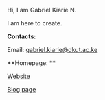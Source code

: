 Hi, I am Gabriel Kiarie N.

I am here to create.

**Contacts:**

Email: gabriel.kiarie@dkut.ac.ke

**Homepage: **

[Website](https://kiariegabriel.github.io/)

[Blog page](https://kiariegabriel.github.io/blogs.html)
